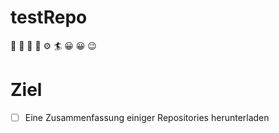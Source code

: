 # testRepo
&#x1F957; &#x1F35D; &#x1F36B;
&#x1F527; &#x2699;
&#x1F3C4; 
&#x1F600; &#x1F600; &#x1F609;
# Ziel
- [ ] Eine Zusammenfassung einiger Repositories herunterladen
